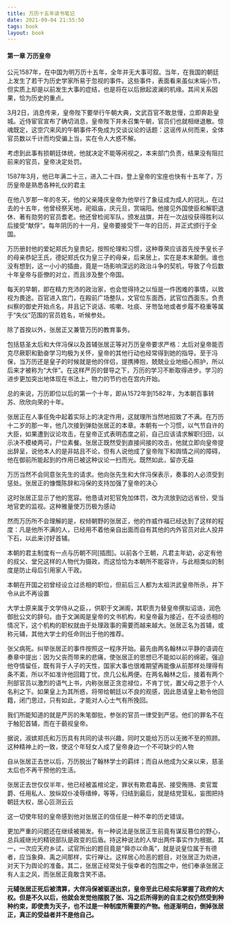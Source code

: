 ```yaml
---
title: 万历十五年读书笔记
date: 2021-09-04 21:55:50
tags: book
layout: book
---
```



#### 第一章 万历皇帝

公元1587年，在中国为明万历十五年，全年并无大事可叙。当年，在我国的朝廷上发生了若干为历史学家所易于忽视的事件。这些事件，表面看来虽似末端小节，但实质上却是以前发生大事的症结，也是将在以后掀起波澜的机缘。其间关系因果，恰为历史的重点。

3月2日，消息传来，皇帝陛下要举行午朝大典，文武百官不敢怠慢，立即奔赴皇城。近侍宦官宣布了确切消息，皇帝陛下并未召集午朝，官员们也就相继退散。惊魂既定，这空穴来风的午朝事件不免成为交谈议论的话题：这谣传从何而来，全体官员数以千计而均受骗上当，实在令人大惑不解。

考虑到此事有损朝廷体统，他就决定不能等闲视之，本来部门负责，结果没有阻拦前来的官员，皇帝决定处罚。



1587年3月，他已年满二十三，进入二十四，登上皇帝的宝座也快有十五年了，万历皇帝是熟悉各种礼仪的君主

在他八岁那一年的冬天，他的父亲隆庆皇帝为他举行了象征成为成人的冠礼，在过去的十五年，他曾经祭天地，祀祖庙，庆元旦，赏端阳。他接见外国使臣和解职退休、著有勋劳的官员耆老。他还曾检阅军队，颁发战旗，并在一次战役获得胜利以后接受“献俘”。每年阴历的十一月，皇帝要接受下一年的日历，并正式颁行于全国。

万历册封他的爱妃郑氏为皇贵妃，按照伦理和习惯，这种尊荣应该首先授予皇长子的母亲恭妃王氏，德妃郑氏仅为皇三子的母亲，后来居上，实在是本末颠倒。谁也没有想到，这一小小的插曲，竟是一场影响深远的政治斗争的契机，导致了今后数十年皇帝与臣僚的对立，而且涉及整个帝国。



每天的早朝，即在精力充沛的政治家，也会觉得持之以恒是一件困难的事情，以致视为畏途。百官进入宫门，在殿前广场整队，文官位东面西，武官位西面东。负责纠察的御史开始点名，并且记下说话、咳嗽、吐痰、牙笏坠地或者步履不稳重等属于“失仪”范围的官员姓名，听候参处。

除了首揆以外，张居正又兼管万历的教育事务。

包括慈圣太后和大伴冯保以及首辅张居正等对万历皇帝要求严格：太后对皇帝能否克尽厥职和勤奋学习均极为关怀，皇帝的其他行动也经常得到她的指导。至于冯保，当万历还是皇子的时候就是他的伴侣，提携捧抱，兢兢业业地细心照护，所以后来才被称为“大伴”。在这样严厉的督导之下，万历的学习不断取得进步。学习的进步更加突出地体现在书法上，物力的节约也在宫内开始。

总的来说，万历即位以后的第一个十年，即从1572年到1582年，为本朝百事转苏、欣欣向荣的十年。



张居正在人事任免中起着实际上的决定作用，这就理所当然地招致了不满。在万历十二岁的那一年，他几次接到弹劾张居正的本章。本朝有一个习惯，以气节自许的大臣，如果遭到议论攻击，在皇帝正式表明态度之前，自己应该请求解职归田，以示决不模棱两可，尸位素餐。张居正既然受到直接间接的攻击，他就立即向皇帝提出辞呈，说他本人的是非姑且不论，但有人说他成了皇帝陛下和舆情之间的障碍，他在御前所能起到的作用已被这种议论一扫而光。既然如此，留亦无益

万历当然不会同意张先生的请求。他向张先生和大伴冯保表示，奏事的人必须受到惩处。张居正的慷慨陈辞和冯保的支持加强了皇帝的决心

这时张居正显示了他的宽容。他恳请对犯官免加体罚，改为流放到边远省份，受当地官吏的监视。这种雅量使万历极为感动

然而万历所不会理解的是，权倾朝野的张居正，他的作威作福已经达到了这样的程度：凡是他所不满的人，已经用不着他亲自出面而自有其他的内外官员对此人投井下石，以此来讨好首辅。

本朝的君主制度有一点与历朝不同[插图]。以前各个王朝，凡君主年幼，必定有他的叔父、堂兄这样的人物代为摄政，而这恰恰为本朝所不能容许，与此相类似的制度是防止母后引用家人干政。

本朝在开国之初曾经设立过丞相的职位，但前后三人都为太祖洪武皇帝所杀，并下令从此不再设置

大学士原来属于文学侍从之臣，，供职于文渊阁，其职责为替皇帝撰拟诏诰，润色御批公文的辞句。由于文渊阁是皇帝的文书机构，和皇帝最为接近，在不设丞相的情况下，这个机构的职权就由于处理政事的需要而越来越大。张居正名为首辅，或称元辅，其他大学士的任命则出于他的推荐。



张父病死。纠举张居正的事件按照这一程序开始。最先由两名翰林以平静的语调在奏章中提出：因为父丧而带来的悲痛，使张居正的思想已不能如以前的绵密。强迫他夺情留任，既有背于人子的天性，国家大事也很难期望再能像从前那样处理得有条不紊，所以不如准许他回籍丁忧，庶几公私两便。在两名翰林之后，接着有两个刑部官员以激烈的语气上书，内称张居正贪恋禄位，不肯丁忧，置父母之恩于个人名利之下。如果皇上为其所惑，将带给朝廷以不良的观感，因此恳请皇上勒令他回籍，闭门思过，只有如此，才能对人心士气有所挽回。

我们所能知道的就是严厉的朱笔御批，参张的官员一律受到严惩。他们的罪名不在于触犯首辅，而在于藐视皇帝。



据说，淑嫔郑氏和万历具有共同的读书兴趣，同时又能给万历以无微不至的照顾。这种精神上的一致，使这个年轻女人成了皇帝身边一个不可缺少的人物



自从张居正去世以后，万历脱出了翰林学士的羁绊；而自从他成为父亲以来，慈圣太后也不再干预他的生活。

张居正去世仅仅半年，他已经被盖棺论定，罪状有欺君毒民、接受贿赂、卖官鬻爵、任用私人、放纵奴仆凌辱缙绅，等等，归结到最后，就是结党营私，妄图把持朝廷大权，居心叵测云云

这一切使年轻的皇帝感到他对张居正的信任是一种不幸的历史错误。



更加严重的问题还在继续被揭发。有一种说法是张居正生前竟有谋反篡位的野心，总兵戚继光的精锐部队是政变的后盾。持这种说法的人举出两件事实作为根据。其一，一次应天府乡试，试官所出的题目竟是“舜亦以命禹”，就是说皇位属于有德者，应当象舜、禹之间那样，实行禅让。这样居心险恶的题目，对张居正为劝进，对天下为舆论的准备。其二，张居正经常处于佞幸者的包围之中，他们奉承张居正有人主之风，而张居正竟敢含笑不语。

**元辅张居正死后被清算，大伴冯保被驱逐出京，皇帝至此已经实际掌握了政府的大权。但是不久以后，他就会发觉他摆脱了张、冯之后所得到的自主之权仍然受到种种约束，即使贵为天子，也不过是一种制度所需要的产物。他逐渐明白，倒掉张居正，真正的受益者并不是他自己。**